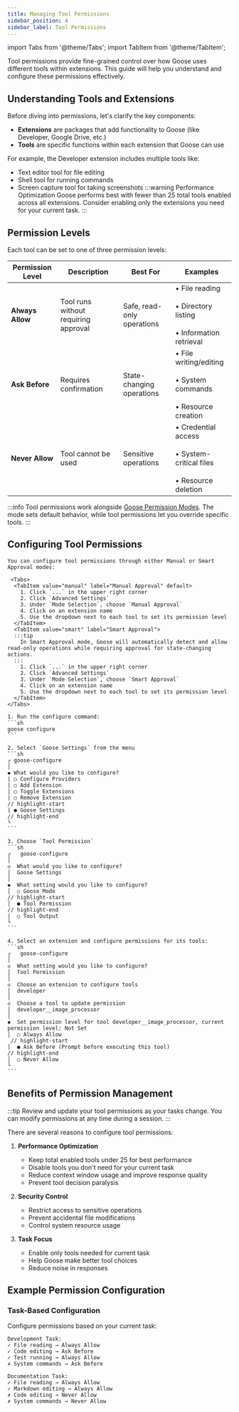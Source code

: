 ```yaml
---
title: Managing Tool Permissions
sidebar_position: 4
sidebar_label: Tool Permissions
---
```


import Tabs from '@theme/Tabs';
import TabItem from '@theme/TabItem';

Tool permissions provide fine-grained control over how Goose uses different tools within extensions. This guide will help you understand and configure these permissions effectively.

## Understanding Tools and Extensions

Before diving into permissions, let's clarify the key components:

- **Extensions** are packages that add functionality to Goose (like Developer, Google Drive, etc.)
- **Tools** are specific functions within each extension that Goose can use

For example, the Developer extension includes multiple tools like:

- Text editor tool for file editing
- Shell tool for running commands
- Screen capture tool for taking screenshots
:::warning Performance Optimization
Goose performs best with fewer than 25 total tools enabled across all extensions. Consider enabling only the extensions you need for your current task.
:::

## Permission Levels

Each tool can be set to one of three permission levels:

| Permission Level | Description | Best For | Examples |
|-----------------|-------------|-----------|----------|
| **Always Allow** | Tool runs without requiring approval | Safe, read-only operations | • File reading<br></br>• Directory listing<br></br>• Information retrieval |
| **Ask Before** | Requires confirmation | State-changing operations | • File writing/editing<br></br>• System commands<br></br>• Resource creation |
| **Never Allow** | Tool cannot be used | Sensitive operations | • Credential access<br></br>• System-critical files<br></br>• Resource deletion |

:::info
Tool permissions work alongside [Goose Permission Modes](/docs/guides/goose-permissions). The mode sets default behavior, while tool permissions let you override specific tools.
:::

## Configuring Tool Permissions

<Tabs groupId="interface">
  <TabItem value="ui" label="Goose Desktop" default>

    You can configure tool permissions through either Manual or Smart Approval modes:

     <Tabs>
      <TabItem value="manual" label="Manual Approval" default>
        1. Click `...` in the upper right corner
        2. Click `Advanced Settings`
        3. Under `Mode Selection`, choose `Manual Approval`
        4. Click on an extension name
        5. Use the dropdown next to each tool to set its permission level
      </TabItem>
      <TabItem value="smart" label="Smart Approval">
      :::tip
        In Smart Approval mode, Goose will automatically detect and allow read-only operations while requiring approval for state-changing actions.
      :::
        1. Click `...` in the upper right corner
        2. Click `Advanced Settings`
        3. Under `Mode Selection`, choose `Smart Approval`
        4. Click on an extension name
        5. Use the dropdown next to each tool to set its permission level
      </TabItem>
    </Tabs>   
  </TabItem>
  <TabItem value="cli" label="Goose CLI">

    1. Run the configure command:
    ```sh
    goose configure
    ```

    2. Select `Goose Settings` from the menu
    ```sh
    ┌ goose-configure
    │
    ◆ What would you like to configure?
    | ○ Configure Providers
    | ○ Add Extension
    | ○ Toggle Extensions
    | ○ Remove Extension
    // highlight-start
    | ● Goose Settings
    // highlight-end
    └
    ```

    3. Choose `Tool Permission`
    ```sh
    ┌   goose-configure
    │
    ◇  What would you like to configure?
    │  Goose Settings
    │
    ◆  What setting would you like to configure?
    │  ○ Goose Mode
    // highlight-start
    │  ● Tool Permission
    // highlight-end
    |  ○ Tool Output
    └
    ```

    4. Select an extension and configure permissions for its tools:
    ```sh
    ┌   goose-configure
    │
    ◇  What setting would you like to configure?
    │  Tool Permission 
    │
    ◇  Choose an extension to configure tools
    │  developer 
    │
    ◇  Choose a tool to update permission
    │  developer__image_processor 
    │
    ◆  Set permission level for tool developer__image_processor, current permission level: Not Set
    │  ○ Always Allow 
     // highlight-start
    │  ● Ask Before (Prompt before executing this tool)
    // highlight-end
    │  ○ Never Allow 
    └
    ```
  </TabItem>
</Tabs>

## Benefits of Permission Management

:::tip
Review and update your tool permissions as your tasks change. You can modify permissions at any time during a session.
:::

There are several reasons to configure tool permissions:

1. **Performance Optimization**
   - Keep total enabled tools under 25 for best performance
   - Disable tools you don't need for your current task
   - Reduce context window usage and improve response quality
   - Prevent tool decision paralysis

2. **Security Control**
   - Restrict access to sensitive operations
   - Prevent accidental file modifications
   - Control system resource usage

3. **Task Focus**
   - Enable only tools needed for current task
   - Help Goose make better tool choices
   - Reduce noise in responses

## Example Permission Configuration

### Task-Based Configuration

Configure permissions based on your current task:

```
Development Task:
✓ File reading → Always Allow
✓ Code editing → Ask Before
✓ Test running → Always Allow
✗ System commands → Ask Before

Documentation Task:
✓ File reading → Always Allow
✓ Markdown editing → Always Allow
✗ Code editing → Never Allow
✗ System commands → Never Allow
```